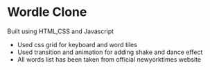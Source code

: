# Wordle Clone

Built using HTML,CSS and Javascript

-   Used css grid for keyboard and word tiles
-   Used transition and animation for adding shake and dance effect
-   All words list has been taken from official newyorktimes website
